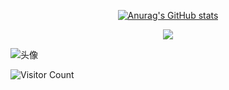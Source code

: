 <div id="title" align=center>



[![Anurag's GitHub stats](https://github-readme-stats.vercel.app/api?username=Ra1nowo&show_icons=true&theme=tokyonight)](https://b23.tv/iEJTnPp)


![](https://img.shields.io/badge/11408高手-yellow) 
</div>

![头像]([image/头像.jpg](https://img.picui.cn/free/2024/09/28/66f8061333f77.png))

![Visitor Count](https://profile-counter.glitch.me/Ra1nowo/count.svg)

[github-sub-title:img]: https://readme-typing-svg.herokuapp.com?font=Segoe+Script&center=true&lines=Ra1nowo.
